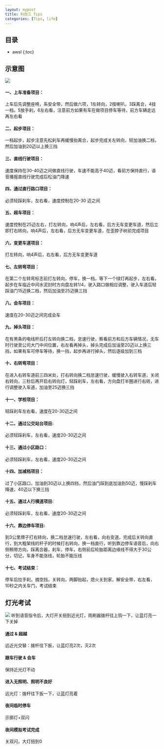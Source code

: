 ```yaml
---
layout: mypost
title: 科目三 Tips
categories: [Tips, life]
---
```


## 目录
* awsl
{:toc}

## 示意图
![](https://i.loli.net/2021/01/22/zrBE4YgRTVHU2fI.jpg)
#### 一、上车准备项目：
上车后先调整座椅，系安全带，然后做六项，1左转向，2按喇叭，3踩离合，4挂一档，5放手刹，6左右看，注意前方如果有车在做项目停车等待，前方车辆走远再左右看
#### 二、起步项目：
一档起步，起步注意先松刹车再缓慢抬离合，起步完成关左转向，轻加油换二档，然后加油到20迈以上换三挡
#### 三、直线行驶项目：
速度保持在30-40迈之间做直线行驶，车速不能高于40迈，看前方保持直行，语音播报直线行驶完成后松油门降速
#### 四、通过直行路口项目：
必须轻踩刹车，左右看，速度控制在20-30 迈之间
#### 五、超车项目：
速度控制在25迈左右，打左转向，响4声后，左右看，后方无车变更车道，然后立即打右转向，响4声后，左右看，后方无车变更车道，在歪脖子树前完成项目
#### 六、变更车道项目：
打左转向，响4声后，右左看，后方无车变更车道
#### 七、左转弯项目：
在第二个左转弯标志前打左转向，停车，换一档，等下一个绿灯再起步，左右看，起步在车临近中间水泥封时方向盘左转1/4，驶入路口做相应调整，驶入车道后轻踩油门15迈换二档，然后加油至25迈换三挡
#### 八、会车项目：
速度在20-30迈之间完成会车
#### 九、掉头项目：
在有黑条的电线杆后打左转向换二档，怠速行驶，察看前方和后方车辆情况，无车时行驶至公司大门中间位置，右左看再掉头，掉头完成后加油至20迈以上换三挡，如果有车可停车等待，换一挡，起步再进行掉头，然后逐级加到三档
#### 十、右转弯项目：
在进入右转车道前三四米处，打右转向换二档怠速行驶，缓慢驶入右转车道，关闭右转向，三秒后再开启右转向灯，轻踩刹车，左右看，方向盘打半圈进行右转，进行调整驶入车道，加油至25迈换三挡
#### 十一、学校项目：
轻踩刹车左右看，速度在20-30迈之间
#### 十二、通过公交站台项目:
必须轻踩刹车，左右看，速度20-30迈之间
#### 十三、通过小区路口：
必须轻踩刹车，左右看，速度20-30迈之间
#### 十四、加减档项目：
过了小区路口，加油到30迈以上换四挡，然后油门踩到底加油到50迈，慢踩刹车降速，40迈以下换三挡
#### 十五、通过人行横道项目:
必须轻踩刹车，左右看，速度20-30迈之间
#### 十六、靠边停车项目:
到3公里牌子打右转向，换二档怠速行驶，左右看，向右变道，完成后关转向直行，到大粗架线的杆子的时候打右转向，换一档直行，听到靠边停车语音后，向右侧稍带方向，踩离合器，刹车，停车，右侧前后轮胎距离边缘线不得大于30公分，切记，车身不能涨线，轮胎不能压线
#### 十七、考试结束：
停车后拉手刹，摘空挡，关转向，两脚抬起，熄火关到家，解安全带，右左看，10秒之内关车门，考试结束

## 灯光考试
![](https://i.loli.net/2021/01/25/yrLjeOZv1igFdEC.jpg)
听到语音指令后，大灯开关扭到近光灯，雨刷器拨杆往上钩一下，让蓝灯亮一下关掉
#### 通过 & 超越
远近光交替：拨杆往下扳，让蓝灯亮2次，灭2次
#### 跟车行驶 & 会车
保持近光灯不动
#### 进入无照明、照明不良好
远光灯：拨杆往下扳一下，让蓝灯亮着
#### 夜间临时停车
示廓灯+双闪
#### 夜间模拟考试完成
关双闪，大灯扭到0